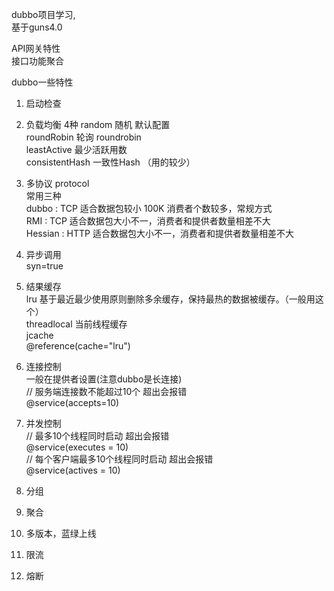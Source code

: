 dubbo项目学习, <br/> 
基于guns4.0

API网关特性 <br/> 
    接口功能聚合 <br/> 


dubbo一些特性 <br/> 
1. 启动检查
2. 负载均衡 4种
   random 随机 默认配置 <br/> 
   roundRobin  轮询 roundrobin <br/> 
   leastActive 最少活跃用数 <br/> 
   consistentHash 一致性Hash （用的较少） <br/> 
  
3. 多协议 protocol  
常用三种 <br/> 
  dubbo : TCP 适合数据包较小 100K 消费者个数较多，常规方式 <br/> 
  RMI : TCP 适合数据包大小不一，消费者和提供者数量相差不大 <br/> 
  Hessian : HTTP 适合数据包大小不一，消费者和提供者数量相差不大 <br/> 

4. 异步调用  
  syn=true
  
5. 结果缓存  
  lru 基于最近最少使用原则删除多余缓存，保持最热的数据被缓存。（一般用这个） <br/> 
  threadlocal  当前线程缓存 <br/> 
  jcache <br/> 
 @reference(cache="lru") <br/> 

6. 连接控制  
 一般在提供者设置(注意dubbo是长连接) <br/> 
 // 服务端连接数不能超过10个 超出会报错 <br/>
 @service(accepts=10)

7. 并发控制  
// 最多10个线程同时启动 超出会报错 <br/> 
@service(executes = 10)  <br/> 
// 每个客户端最多10个线程同时启动 超出会报错 <br/> 
@service(actives = 10) <br/> 

8. 分组

9. 聚合 

10. 多版本，蓝绿上线

11. 限流

12. 熔断


